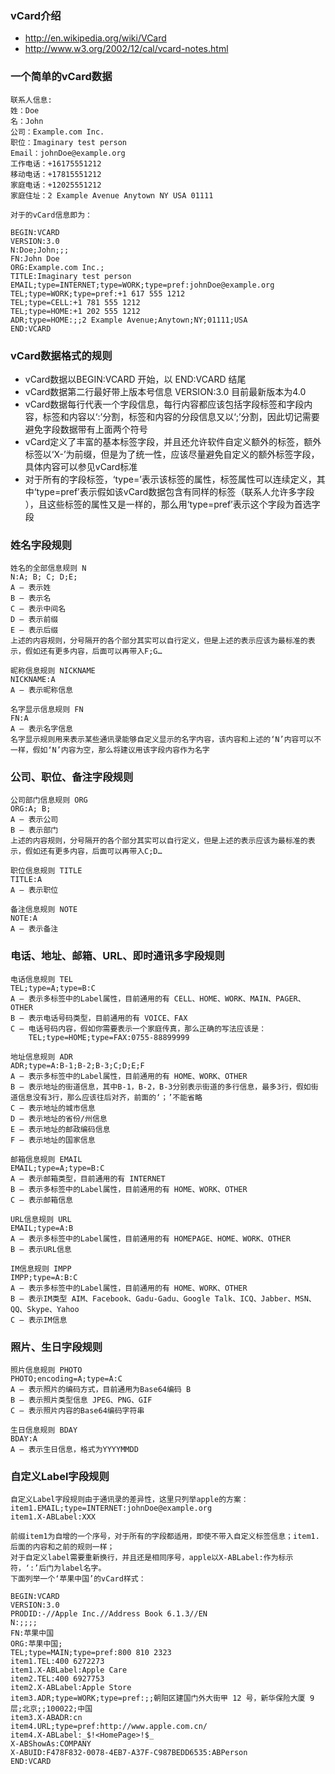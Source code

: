 ### vCard介绍
* http://en.wikipedia.org/wiki/VCard
* http://www.w3.org/2002/12/cal/vcard-notes.html

### 一个简单的vCard数据

    联系人信息:
    姓：Doe
    名：John
    公司：Example.com Inc.
    职位：Imaginary test person
    Email：johnDoe@example.org
    工作电话：+16175551212
    移动电话：+17815551212
    家庭电话：+12025551212
    家庭住址：2 Example Avenue Anytown NY USA 01111
    
    对于的vCard信息即为：
    
    BEGIN:VCARD
    VERSION:3.0
    N:Doe;John;;;
    FN:John Doe
    ORG:Example.com Inc.;
    TITLE:Imaginary test person
    EMAIL;type=INTERNET;type=WORK;type=pref:johnDoe@example.org
    TEL;type=WORK;type=pref:+1 617 555 1212
    TEL;type=CELL:+1 781 555 1212
    TEL;type=HOME:+1 202 555 1212
    ADR;type=HOME:;;2 Example Avenue;Anytown;NY;01111;USA
    END:VCARD

### vCard数据格式的规则
* vCard数据以BEGIN:VCARD 开始，以 END:VCARD 结尾
* vCard数据第二行最好带上版本号信息 VERSION:3.0 目前最新版本为4.0
* vCard数据每行代表一个字段信息，每行内容都应该包括字段标签和字段内容，标签和内容以‘:’分割，标签和内容的分段信息又以‘;’分割，因此切记需要避免字段数据带有上面两个符号
* vCard定义了丰富的基本标签字段，并且还允许软件自定义额外的标签，额外标签以‘X-’为前缀，但是为了统一性，应该尽量避免自定义的额外标签字段，具体内容可以参见vCard标准
* 对于所有的字段标签，‘type=’表示该标签的属性，标签属性可以连续定义，其中‘type=pref’表示假如该vCard数据包含有同样的标签（联系人允许多字段 ），且这些标签的属性又是一样的，那么用‘type=pref’表示这个字段为首选字段

### 姓名字段规则

    姓名的全部信息规则 N
    N:A; B; C; D;E;
    A – 表示姓
    B – 表示名
    C – 表示中间名
    D – 表示前缀
    E – 表示后缀
    上述的内容规则，分号隔开的各个部分其实可以自行定义，但是上述的表示应该为最标准的表示，假如还有更多内容，后面可以再带入F;G…

    昵称信息规则 NICKNAME
    NICKNAME:A
    A – 表示昵称信息
    
    名字显示信息规则 FN
    FN:A
    A – 表示名字信息
    名字显示规则用来表示某些通讯录能够自定义显示的名字内容，该内容和上述的‘N’内容可以不一样，假如‘N’内容为空，那么将建议用该字段内容作为名字

### 公司、职位、备注字段规则

    公司部门信息规则 ORG
    ORG:A; B;
    A – 表示公司
    B – 表示部门
    上述的内容规则，分号隔开的各个部分其实可以自行定义，但是上述的表示应该为最标准的表示，假如还有更多内容，后面可以再带入C;D…

    职位信息规则 TITLE
    TITLE:A
    A – 表示职位

    备注信息规则 NOTE
    NOTE:A
    A – 表示备注

### 电话、地址、邮箱、URL、即时通讯多字段规则

    电话信息规则 TEL
    TEL;type=A;type=B:C
    A – 表示多标签中的Label属性，目前通用的有 CELL、HOME、WORK、MAIN、PAGER、OTHER
    B – 表示电话号码类型，目前通用的有 VOICE、FAX
    C – 电话号码内容，假如你需要表示一个家庭传真，那么正确的写法应该是：
        TEL;type=HOME;type=FAX:0755-88899999

    地址信息规则 ADR
    ADR;type=A:B-1;B-2;B-3;C;D;E;F
    A – 表示多标签中的Label属性，目前通用的有 HOME、WORK、OTHER
    B – 表示地址的街道信息，其中B-1，B-2，B-3分别表示街道的多行信息，最多3行，假如街道信息没有3行，那么应该往后对齐，前面的‘；’不能省略
    C – 表示地址的城市信息
    D – 表示地址的省份/州信息
    E – 表示地址的邮政编码信息
    F – 表示地址的国家信息

    邮箱信息规则 EMAIL
    EMAIL;type=A;type=B:C
    A – 表示邮箱类型，目前通用的有 INTERNET
    B – 表示多标签中的Label属性，目前通用的有 HOME、WORK、OTHER
    C – 表示邮箱信息

    URL信息规则 URL
    EMAIL;type=A:B
    A – 表示多标签中的Label属性，目前通用的有 HOMEPAGE、HOME、WORK、OTHER
    B – 表示URL信息

    IM信息规则 IMPP
    IMPP;type=A:B:C
    A – 表示多标签中的Label属性，目前通用的有 HOME、WORK、OTHER
    B – 表示IM类型 AIM、Facebook、Gadu-Gadu、Google Talk、ICQ、Jabber、MSN、QQ、Skype、Yahoo
    C – 表示IM信息

### 照片、生日字段规则

    照片信息规则 PHOTO
    PHOTO;encoding=A;type=A:C
    A – 表示照片的编码方式，目前通用为Base64编码 B
    B – 表示照片类型信息 JPEG、PNG、GIF
    C – 表示照片内容的Base64编码字符串

    生日信息规则 BDAY
    BDAY:A
    A – 表示生日信息，格式为YYYYMMDD

### 自定义Label字段规则

    自定义Label字段规则由于通讯录的差异性，这里只列举apple的方案：
    item1.EMAIL;type=INTERNET:johnDoe@example.org
    item1.X-ABLabel:XXX

    前缀item1为自增的一个序号，对于所有的字段都适用，即使不带入自定义标签信息；item1.后面的内容和之前的规则一样；
    对于自定义label需要重新换行，并且还是相同序号，apple以X-ABLabel:作为标示符，‘:’后门为label名字。
    下面列举一个‘苹果中国’的vCard样式：
    
    BEGIN:VCARD
    VERSION:3.0
    PRODID:-//Apple Inc.//Address Book 6.1.3//EN
    N:;;;;
    FN:苹果中国
    ORG:苹果中国;
    TEL;type=MAIN;type=pref:800 810 2323
    item1.TEL:400 6272273
    item1.X-ABLabel:Apple Care
    item2.TEL:400 6927753
    item2.X-ABLabel:Apple Store
    item3.ADR;type=WORK;type=pref:;;朝阳区建国门外大街甲 12 号，新华保险大厦 9 层;北京;;100022;中国
    item3.X-ABADR:cn
    item4.URL;type=pref:http://www.apple.com.cn/
    item4.X-ABLabel:_$!<HomePage>!$_
    X-ABShowAs:COMPANY
    X-ABUID:F478F832-0078-4EB7-A37F-C987BEDD6535:ABPerson
    END:VCARD
